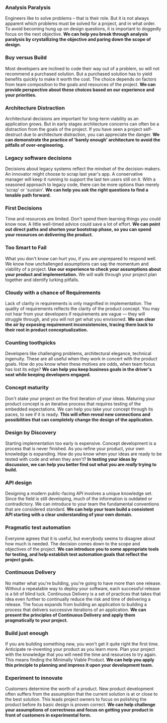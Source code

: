 
### Analysis Paralysis
Engineers like to solve problems &ndash; that is their role. But it is not always apparent which problems must be solved for a project, and in what order. To avoid becoming hung up on design questions, it is important to doggedly focus on the next objective. <b>We can help you break through analysis paralysis by crystallizing the objective and paring down the scope of design.</b>

### Buy versus Build
Most developers are inclined to code their way out of a problem, so will not recommend a purchased solution. But a purchased solution has to yield benefits quickly to make it worth the cost. The choice depends on factors from team composition to the goals and resources of the project. <b>We can provide perspective about these choices based on our experience and your priorities.</b>

### Architecture Distraction
Architectural decisions are important for long-term viability as an application grows. But in early stages architecture concerns can often be a distraction from the goals of the project. If you have seen a project self-destruct due to architecture distraction, you can appreciate the danger. <b>We can demonstrate the practice of 'barely enough' architecture to avoid the pitfalls of over-engineering.</b>

### Legacy software decisions
Decisions about legacy systems reflect the mindset of the decision-makers. An innovator might choose to scrap last year's app. A conservative manager will keep it running to support the last ten users still on it. With a seasoned approach to legacy code, there can be more options than merely 'scrap' or 'sustain'. <b>We can help you ask the right questions to find a tenable path forward.</b>

### First Decisions
Time and resources are limited. Don't spend them learning things you could know now. A little well-timed advice could save a lot of effort. <b>We can point out direct paths and shorten your bootstrap phase, so you can spend your resources on delivering the product.</b> 

### Too Smart to Fail
What you don't know can hurt you, if you are unprepared to respond well. We know how unchallenged assumptions can sap the momentum and viability of a project. <b>Use our experience to check your assumptions about your product and implementation.</b> We will walk through your project plan together and identify lurking pitfalls.

### Cloudy with a chance of Requirements
Lack of clarity in requirements is only magnified in implementation. The quality of requirements reflects the clarity of the product concept. You may not hear from your developers if requirements are vague &mdash; they will struggle through, and you will not get what you envisioned. <b>We can clear the air by exposing requirement inconsistencies, tracing them back to their root in product conceptualization.</b>

### Counting toothpicks
Developers like challenging problems, architectural elegance, technical ingenuity. These are all useful when they work in concert with the product goals. How do you know when these motives are odds, when team focus has lost its edge? <b>We can help you keep business goals in the driver's seat while keeping developers engaged.</b>

### Concept maturity
Don't stake your project on the first iteration of your ideas. Maturing your product concept is an iterative process that requires testing of the embedded expectations.  We can help you take your concept through its paces, to see if it is ready. <b>This will often reveal new connections and possibilities that can completely change the design of the application.</b>

### Design by Discovery
Starting implementation too early is expensive. Concept development is a process that is never finished. As you refine your product, your own knowledge is expanding. How do you know when your ideas are ready to be tested with code and when they aren't? <b>In testing your ideas by discussion, we can help you better find out what you are <i>really</i> trying to build.</b>

### API design
Designing a modern public-facing API involves a unique knowledge set. Since the field is still developing, much of the information is outdated or contradictory. We can introduce to your team the fundamental conventions that are considered standard. <b>We can help your team build a consistent API starting with a clear understanding of your own domain.</b>

### Pragmatic test automation 
Everyone agrees that it is useful, but everybody seems to disagree about how much is needed. The decision comes down to the scope and objectives of the project. <b>We can introduce you to some appropriate tools for testing, and help establish test automation goals that reflect the project goals.</b>

### Continuous Delivery
No matter what you're building, you're going to have more than one release. Without a repeatable way to deploy your software, each successful release is a bit of blind luck. Continuous Delivery is a set of practices that takes that idea even further to continually reduce the risk and time of delivering a release. The focus expands from building an application to building a process that delivers successive iterations of an application. <b>We can present the principles of Continuous Delivery and apply them pragmatically to your project.</b>

### Build just enough
If you are building something new, you won't get it quite right the first time. Anticipate re-inventing your product as you learn more. Plan your project with the knowledge that you will need the time and resources to try again. This means finding the Minimally Viable Product. <b>We can help you apply this principle to planning and impress it upon your development team.</b>

### Experiment to innovate
Customers determine the worth of a product. New product development often suffers from the assumption that the current solution is at or close to the best solution. This leads project owners to focus on polishing the product before its basic design is proven correct. <b>We can help challenge your assumptions of correctness and focus on getting your product in front of customers in experimental form.</b>
